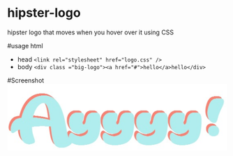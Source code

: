 # hipster-logo
hipster logo that moves when you hover over it using CSS

#usage
html
- head
`<link rel="stylesheet" href="logo.css" />`
- body
`<div class ="big-logo"><a href="#">hello</a>hello</div>`

#Screenshot
![Alt text](/screenshot/screen.jpg?raw=true "screenshot")


